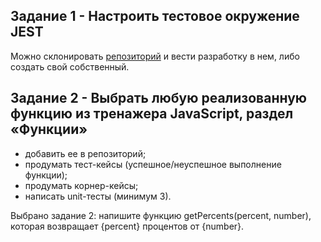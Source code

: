 ## Задание 1 - Настроить тестовое окружение JEST

Можно склонировать <a href="https://github.com/SkillfactoryCoding/learn-js-master" target="_blank">репозиторий</a> и вести разработку в нем, либо создать свой собственный.

## Задание 2 - Выбрать любую реализованную функцию из тренажера JavaScript, раздел «Функции»

- добавить ее в репозиторий;
- продумать тест-кейсы (успешное/неуспешное выполнение функции);
- продумать корнер-кейсы; 
- написать unit-тесты (минимум 3).

Выбрано задание 2: напишите функцию getPercents(percent, number), которая возвращает {percent} процентов от {number}.
